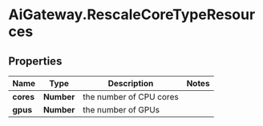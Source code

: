 # AiGateway.RescaleCoreTypeResources

## Properties
Name | Type | Description | Notes
------------ | ------------- | ------------- | -------------
**cores** | **Number** | the number of CPU cores | 
**gpus** | **Number** | the number of GPUs | 


